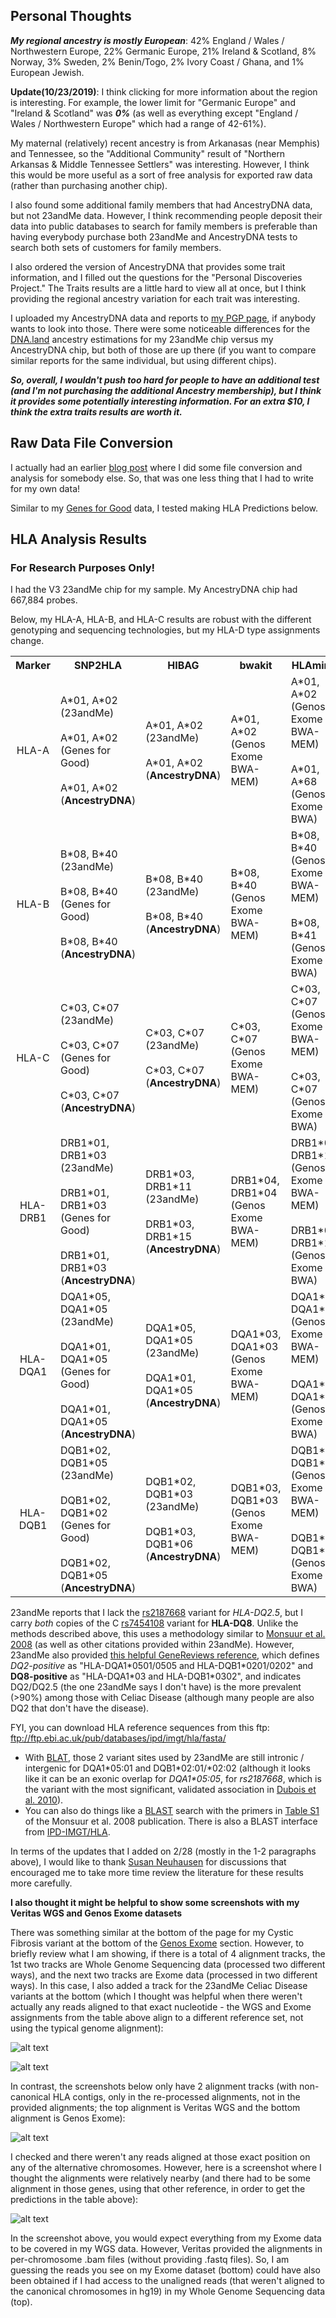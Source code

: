 Personal Thoughts
-----------------

***My regional ancestry is mostly European***: 42% England / Wales / Northwestern Europe, 22% Germanic Europe, 21% Ireland & Scotland, 8% Norway, 3% Sweden, 2% Benin/Togo, 2% Ivory Coast / Ghana, and 1% European Jewish.

**Update(10/23/2019)**: I think clicking for more information about the region is interesting.  For example, the lower limit for "Germanic Europe" and "Ireland & Scotland" was ***0%*** (as well as everything except "England / Wales / Northwestern Europe" which had a range of 42-61%).

My maternal (relatively) recent ancestry is from Arkanasas (near Memphis) and Tennessee, so the "Additional Community" result of "Northern Arkansas & Middle Tennessee Settlers" was interesting.  However, I think this would be more useful as a sort of free analysis for exported raw data (rather than purchasing another chip).

I also found some additional family members that had AncestryDNA data, but not 23andMe data.  However, I think recommending people deposit their data into public databases to search for family members is preferable than having everybody purchase both 23andMe and AncestryDNA tests to search both sets of customers for family members.  

I also ordered the version of AncestryDNA that provides some trait information, and I filled out the questions for the "Personal Discoveries Project."  The Traits results are a little hard to view all at once, but I think providing the regional ancestry variation for each trait was interesting.

I uploaded my AncestryDNA data and reports to [my PGP page](https://my.pgp-hms.org/profile/hu832966), if anybody wants to look into those.  There were some noticeable differences for the [DNA.land](https://dna.land/) ancestry estimations for my 23andMe chip versus my AncestryDNA chip, but both of those are up there (if you want to compare similar reports for the same individual, but using different chips).

***So, overall, I wouldn't push too hard for people to have an additional test (and I'm not purchasing the additional Ancestry membership), but I think it provides some potentially interesting information.  For an extra $10, I think the extra traits results are worth it.***

Raw Data File Conversion
-----------

I actually had an earlier [blog post](http://cdwscience.blogspot.com/2013/12/additional-analysis-of-ancestrydna-data.html) where I did some file conversion and analysis for somebody else.  So, that was one less thing that I had to write for my own data!

Similar to my [Genes for Good](https://github.com/cwarden45/DTC_Scripts/tree/master/Genes_for_Good) data, I tested making HLA Predictions below.

HLA Analysis Results
-----------

### For Research Purposes Only! ###

I had the V3 23andMe chip for my sample.  My AncestryDNA chip had 667,884 probes.

Below, my HLA-A, HLA-B, and HLA-C results are robust with the different genotyping and sequencing technologies, but my HLA-D type assignments change.

<table>
  <tbody>
    <tr>
      <th align="center">Marker</th>
      <th align="center">SNP2HLA</th>
      <th align="center">HIBAG</th>
      <th align="center">bwakit</th>
      <th align="center">HLAminer</th>
    </tr>
    <tr>
      <td align="center">HLA-A</td>
      <td align="left">A*01, A*02<br/>(23andMe)<br/><br/>A*01, A*02<br/>(Genes for Good)<br/><br/>A*01, A*02<br/>(<b>AncestryDNA</b>)</td>
      <td align="left">A*01, A*02<br/>(23andMe)<br/><br/>A*01, A*02<br/>(<b>AncestryDNA</b>)</td>
      <td align="left">A*01, A*02<br/>(Genos Exome BWA-MEM)</td>
      <td align="left">A*01, A*02<br/>(Genos Exome BWA-MEM)<br/><br/>A*01, A*68<br/>(Genos Exome BWA)</td>
     </tr>
    <tr>
      <td align="center">HLA-B</td>
      <td align="left">B*08, B*40<br/>(23andMe)<br/><br/>B*08, B*40<br/>(Genes for Good)<br/><br/>B*08, B*40<br/>(<b>AncestryDNA</b>)</td>
      <td align="left">B*08, B*40<br/>(23andMe)<br/><br/>B*08, B*40<br/>(<b>AncestryDNA</b>)</td>
      <td align="left">B*08, B*40<br/>(Genos Exome BWA-MEM)</td>
      <td align="left">B*08, B*40<br/>(Genos Exome BWA-MEM)<br/><br/>B*08, B*41<br/>(Genos Exome BWA)</td>
     </tr>
    <tr>
      <td align="center">HLA-C</td>
      <td align="left">C*03, C*07<br/>(23andMe)<br/><br/>C*03, C*07<br/>(Genes for Good)<br/><br/>C*03, C*07<br/>(<b>AncestryDNA</b>)</td>
      <td align="left">C*03, C*07<br/>(23andMe)<br/><br/>C*03, C*07<br/>(<b>AncestryDNA</b>)</td>
      <td align="left">C*03, C*07<br/>(Genos Exome BWA-MEM)</td>
      <td align="left">C*03, C*07<br/>(Genos Exome BWA-MEM)<br/><br/>C*03, C*07<br/>(Genos Exome BWA)</td>
     </tr>
    <tr>
      <td align="center">HLA-DRB1</td>
      <td align="left">DRB1*01, DRB1*03<br/>(23andMe)<br/><br/>DRB1*01, DRB1*03<br/>(Genes for Good)<br/><br/>DRB1*01, DRB1*03<br/>(<b>AncestryDNA</b>)</td>
      <td align="left">DRB1*03, DRB1*11<br/>(23andMe)<br/><br/>DRB1*03, DRB1*15<br/>(<b>AncestryDNA</b>)</td>
      <td align="left">DRB1*04, DRB1*04<br/>(Genos Exome BWA-MEM)</td>
      <td align="left">DRB1*01, DRB1*15<br/>(Genos Exome BWA-MEM)<br/><br/>DRB1*01, DRB1*15<br/>(Genos Exome BWA)</td>
     </tr>
     <tr>
      <td align="center">HLA-DQA1</td>
      <td align="left">DQA1*05, DQA1*05<br/>(23andMe)<br/><br/>DQA1*01, DQA1*05<br/>(Genes for Good)<br/><br/>DQA1*01, DQA1*05<br/>(<b>AncestryDNA</b>)</td>
      <td align="left">DQA1*05, DQA1*05<br/>(23andMe)<br/><br/>DQA1*01, DQA1*05<br/>(<b>AncestryDNA</b>)</td>
      <td align="left">DQA1*03, DQA1*03<br/>(Genos Exome BWA-MEM)</td>
      <td align="left">DQA1*02, DQA1*03<br/>(Genos Exome BWA-MEM)<br/><br/>DQA1*02, DQA1*03<br/>(Genos Exome BWA)</td>
     </tr>
     <tr>
      <td align="center">HLA-DQB1</td>
      <td align="left">DQB1*02, DQB1*05<br/>(23andMe)<br/><br/>DQB1*02, DQB1*02<br/>(Genes for Good)<br/><br/>DQB1*02, DQB1*05<br/>(<b>AncestryDNA</b>)</td>
      <td align="left">DQB1*02, DQB1*03<br/>(23andMe)<br/><br/>DQB1*03, DQB1*06<br/>(<b>AncestryDNA</b>)</td>
      <td align="left">DQB1*03, DQB1*03<br/>(Genos Exome BWA-MEM)</td>
      <td align="left">DQB1*02, DQB1*03<br/>(Genos Exome BWA-MEM)<br/><br/>DQB1*02, DQB1*03<br/>(Genos Exome BWA)</td>
     </tr>
</tbody>
</table>

23andMe reports that I lack the [rs2187668](https://www.ncbi.nlm.nih.gov/snp/rs2187668) variant for *HLA-DQ2.5*, but I carry *both* copies of the C [rs7454108](https://www.ncbi.nlm.nih.gov/snp/rs7454108) variant for **HLA-DQ8**.  Unlike the methods described above, this uses a methodology similar to [Monsuur et al. 2008](https://journals.plos.org/plosone/article?id=10.1371/journal.pone.0002270) (as well as other citations provided within 23andMe).  However, 23andMe also provided [this helpful GeneReviews reference](https://www.ncbi.nlm.nih.gov/books/NBK1727/), which defines *DQ2-positive* as "HLA-DQA1\*0501/0505 and
HLA-DQB1\*0201/0202" and **DQ8-positive** as "HLA-DQA1\*03 and
HLA-DQB1\*0302", and indicates DQ2/DQ2.5 (the one 23andMe says I don't have) is the more prevalent (>90%) among those with Celiac Disease (although many people are also DQ2 that don't have the disease).

FYI, you can download HLA reference sequences from this ftp: ftp://ftp.ebi.ac.uk/pub/databases/ipd/imgt/hla/fasta/ <br />
* With [BLAT](https://genome.ucsc.edu/cgi-bin/hgBlat?command=start), those 2 variant sites used by 23andMe are still intronic / intergenic for DQA1\*05:01 and DQB1\*02:01/\*02:02 (although it looks like it can be an exonic overlap for *DQA1\*05:05*, for *rs2187668*, which is the variant with the most significant, validated association in [Dubois et al. 2010](https://www.ncbi.nlm.nih.gov/pmc/articles/PMC2847618/)).<br />
* You can also do things like a [BLAST](https://blast.ncbi.nlm.nih.gov/Blast.cgi) search with the primers in [Table S1](https://journals.plos.org/plosone/article?id=10.1371/journal.pone.0002270#s5) of the Monsuur et al. 2008 publication.  There is also a BLAST interface from [IPD-IMGT/HLA](https://www.ebi.ac.uk/ipd/imgt/hla/blast.html).

In terms of the updates that I added on 2/28 (mostly in the 1-2 paragraphs above), I would like to thank [Susan Neuhausen](https://www.cityofhope.org/people/neuhausen-susan) for discussions that encouraged me to take more time review the literature for these results more carefully.

**I also thought it might be helpful to show some screenshots with my Veritas WGS and Genos Exome datasets**

There was something similar at the bottom of the page for my Cystic Fibrosis variant at the bottom of the [Genos Exome](https://github.com/cwarden45/DTC_Scripts/tree/master/Genos_Exome) section.  However, to briefly review what I am showing, if there is a total of 4 alignment tracks, the 1st two tracks are Whole Genome Sequencing data (processed two different ways), and the next two tracks are Exome data (processed in two different ways).  In this case, I also added a track for the 23andMe Celiac Disease variants at the bottom (which I thought was helpful when there weren't actually any reads aligned to that exact nucleotide - the WGS and Exome assignments from the table above align to a different reference set, not using the typical genome alignment):

![alt text](Veritas_Genos_HLA-DQA1.png "HLA-DQA1 / rs2187668 Alignment View")

![alt text](Veritas_Genos_rs7454108.png "'HLA-DQB1' rs7454108 Alignment View")

In contrast, the screenshots below only have 2 alignment tracks (with non-canonical HLA contigs, only in the re-processed alignments, not in the provided alignments; the top alignment is Veritas WGS and the bottom alignment is Genos Exome):

![alt text](chr6_cox_hap2.png "Overall View of chr6_COX_hap2 Contig")

I checked and there weren't any reads aligned at those exact position on any of the alternative chromosomes.  However, here is a screenshot where I thought the alignments were relatively nearby (and there had to be some alignment in those genes, using that other reference, in order to get the predictions in the table above):

![alt text](chr6_ssto_hap7_nearby.png "View of chr6_SSTO_hap7 Contig near rs2187668")

In the screenshot above, you would expect everything from my Exome data to be covered in my WGS data.  However, Veritas provided the alignments in per-chromosome .bam files (without providing .fastq files).  So, I am guessing the reads you see on my Exome dataset (bottom) could have also been obtained if I had access to the unaligned reads (that weren't aligned to the canonical chromosomes in hg19) in my Whole Genome Sequencing data (top).
